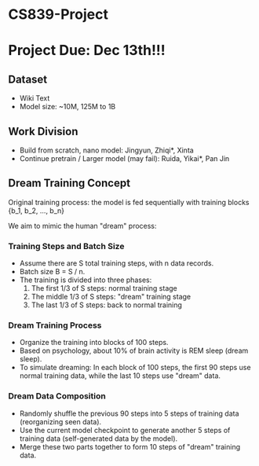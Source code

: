 # CS839-Project

# Project Due: Dec 13th!!!

## Dataset
- Wiki Text
- Model size: ~10M, 125M to 1B

## Work Division
- Build from scratch, nano model: Jingyun, Zhiqi*, Xinta
- Continue pretrain / Larger model (may fail): Ruida, Yikai*, Pan Jin

## Dream Training Concept
Original training process: the model is fed sequentially with training blocks {b_1, b_2, …, b_n}

We aim to mimic the human "dream" process:

### Training Steps and Batch Size
- Assume there are S total training steps, with n data records.
- Batch size B = S / n.
- The training is divided into three phases:
  1. The first 1/3 of S steps: normal training stage
  2. The middle 1/3 of S steps: "dream" training stage
  3. The last 1/3 of S steps: back to normal training

### Dream Training Process
- Organize the training into blocks of 100 steps.
- Based on psychology, about 10% of brain activity is REM sleep (dream sleep).
- To simulate dreaming: In each block of 100 steps, the first 90 steps use normal training data, while the last 10 steps use "dream" data.

### Dream Data Composition
- Randomly shuffle the previous 90 steps into 5 steps of training data (reorganizing seen data).
- Use the current model checkpoint to generate another 5 steps of training data (self-generated data by the model).
- Merge these two parts together to form 10 steps of "dream" training data.
